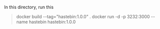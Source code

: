 In this directory, run this

> docker build --tag="hastebin:1.0.0" .
> docker run -d -p 3232:3000 --name hastebin hastebin:1.0.0